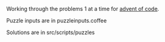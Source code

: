 Working through the problems 1 at a time for [advent of code](http://adventofcode.com).

Puzzle inputs are in puzzleinputs.coffee

Solutions are in src/scripts/puzzles

